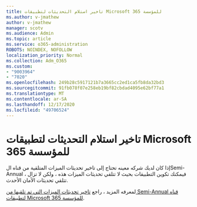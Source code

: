 ```yaml
---
title: تاخير استلام التحديثات لتطبيقات Microsoft 365 للمؤسسة
ms.author: v-jmathew
author: v-jmathew
manager: scotv
ms.audience: Admin
ms.topic: article
ms.service: o365-administration
ROBOTS: NOINDEX, NOFOLLOW
localization_priority: Normal
ms.collection: Adm_O365
ms.custom:
- "9003964"
- "7020"
ms.openlocfilehash: 249b28c5917121b7a3665cc2ed1ca5fb8da32bd3
ms.sourcegitcommit: 91fb078f07e258eb19bf82cbdad4095e62bf77a1
ms.translationtype: MT
ms.contentlocale: ar-SA
ms.lasthandoff: 12/17/2020
ms.locfileid: "49706524"
---
```

# <a name="delay-receiving-updates-to-microsoft-365-apps-for-enterprise"></a>تاخير استلام التحديثات لتطبيقات Microsoft 365 للمؤسسة

إذا كان لديك شركه معينه تحتاج إلى تاخير تحديثات الميزات المتلقية من قناه الSemi-Annual ، فيمكنك تكوين التطبيقات بحيث لا تتلقي تحديثات الميزات هذه ، ولكن لا تزال تتلقي تحديثات الأمان الأحدث.

لمعرفه المزيد ، راجع [تاخير تحديثات الميزات التي تم تلقيها من Semi-Annual قناه لتطبيقات Microsoft 365 للمؤسسة](https://go.microsoft.com/fwlink/?linkid=2109533).
